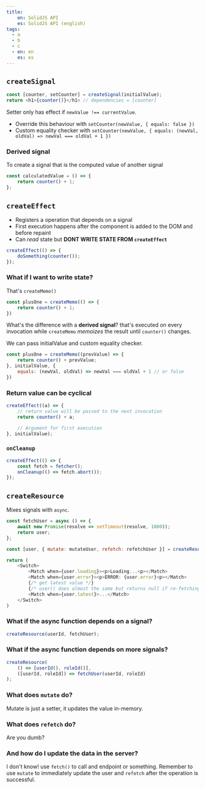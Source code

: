 ```yaml
---
title:
    en: SolidJS API
    es: SolidJS API (english)
tags:
  - a
  - b
  - c
  - en: en
    es: es
---
```


## `createSignal`

```js
const [counter, setCounter] = createSignal(initialValue);
return <h1>{counter()}</h1> // dependencies = [counter]
```

Setter only has effect if `newValue !== currentValue`.
- Override this behaviour with `setCounter(newValue, { equals: false })`
- Custom equality checker with `setCounter(newValue, { equals: (newVal, oldVal) => newVal === oldVal + 1 })`

### Derived signal

To create a signal that is the computed value of another signal

```js
const calculatedValue = () => {
    return counter() + 1;
};
```

## `createEffect`

- Registers a operation that depends on a signal
- First execution happens after the component is added to the DOM and before repaint
- Can _read_ state but **DONT WRITE STATE FROM `createEffect`**

```js
createEffect(() => {
    doSomething(counter());
});
```

### What if I want to write state?

That's `createMemo()`

```js
const plusOne = createMemo(() => {
    return counter() + 1;
})
```

What's the difference with a **derived signal**? that's executed on every invocation while `createMemo` _memoizes_ the result until `counter()` changes.

We can pass initialValue and custom equality checker.

```js
const plusOne = createMemo((prevValue) => {
    return counter() + prevValue;
}, initialValue, {
    equals: (newVal, oldVal) => newVal === oldVal + 1 // or false
})
```

### Return value can be cyclical

```js
createEffect((a) => {
    // return value will be passed to the next invocation
    return counter() + a;

    // Argument for first execution
}, initialValue);
```

### `onCleanup`

```js
createEffect(() => {
    const fetch = fetcher();
    onCleanup(() => fetch.abort());
});
```

## `createResource`

Mixes signals with `async`.

```js
const fetchUser = async () => {
    await new Promise(resolve => setTimeout(resolve, 1000));
    return user;
};

const [user, { mutate: mutateUser, refetch: refetchUser }] = createResource(fetchUser);

return (
    <Switch>
        <Match when={user.loading}><p>Loading...<p></Match>
        <Match when={user.error}><p>ERROR: {user.error}<p></Match>
        {/* get latest value */}
        {/* user() does almost the same but returns null if re-fetching */}
        <Match when={user.latest}>...</Match>
    </Switch>
)
```

### What if the async function depends on a signal?

```js
createResource(userId, fetchUser);
```

### What if the async function depends on more signals?

```js
createResource(
    () => [userId(), roleId()],
    ([userId, roleId]) => fetchUser(userId, roleId)
);
```

### What does `mutate` do?

Mutate is just a setter, it updates the value in-memory.

### What does `refetch` do?

Are you dumb?

### And how do I update the data in the server?

I don't know! use `fetch()` to call and endpoint or something.
Remember to use `mutate` to immediately update the user and `refetch` after the operation is successful.
